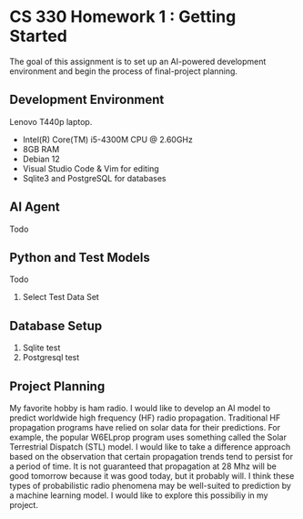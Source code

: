 # CS 330 Homework 1 : Getting Started

The goal of this assignment is to set up an AI-powered development environment and begin the process of final-project planning.

## Development Environment

Lenovo T440p laptop.

* Intel(R) Core(TM) i5-4300M CPU @ 2.60GHz
* 8GB RAM
* Debian 12
* Visual Studio Code & Vim for editing
* Sqlite3 and PostgreSQL for databases

## AI Agent

Todo

## Python and Test Models

Todo

1. Select Test Data Set

## Database Setup

1. Sqlite test
2. Postgresql test

## Project Planning 

My favorite hobby is ham radio. I would like to develop an AI model to predict worldwide high frequency (HF) radio propagation. 
Traditional HF propagation programs have relied on solar data for their predictions. For example, the popular W6ELprop program
uses something called the Solar Terrestrial Dispatch (STL) model. I would like to take a difference approach based on the observation
that certain propagation trends tend to persist for a period of time. It is not guaranteed that propagation at 28 Mhz will be good tomorrow
because it was good today, but it probably will. I think these types of probabilistic radio phenomena may be well-suited to prediction
by a machine learning model. I would like to explore this possibiliy in my project.
